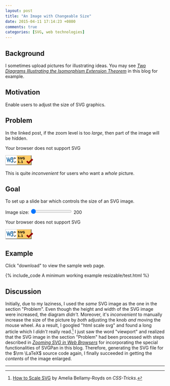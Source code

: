 ```yaml
---
layout: post
title: "An Image with Changeable Size"
date: 2015-04-11 17:14:23 +0800
comments: true
categories: [SVG, web technologies]
---
```


Background
---

I sometimes upload pictures for illustrating ideas.  You may see
[*Two Diagrams Illustrating the Isomorphism Extension Theorem*][pp1]
in this blog for example.

Motivation
---

Enable users to adjust the size of SVG graphics.

Problem
---

In the linked post, if the zoom level is too *large*, then part of the
image will be hidden.

<object type="image/svg+xml" class="boxed"
  data="/downloads/code/svgpan_1.2.2/IET.svg"
  width="200" height="200">
  Your browser does not support SVG
</object>

<a
href="http://validator.w3.org/check?uri=https%3A%2F%2Fvincenttam.github.io%2Fdownloads%2Fcode%2Fsvgpan_1.2.2%2FIET.svg;ss=1"><img
src="/images/valid-svg11.png" alt="Valid SVG 1.1" height="31"
width="88">
</a>

This is quite *inconvenient* for users who want a *whole* picture.

Goal
---

To set up a slide bar which controls the size of an SVG image.

<span>Image size:</span>
<input id="bar" type="range" name="points" min="200" max="800"
value="200" step="10">
<span id="lbl">200</span>

<object type="image/svg+xml" class="boxed" id="obj"
  data="/downloads/code/resizable/IET.svg"
  width="200" height="200">
  Your browser does not support SVG
</object>

<a
href="http://validator.w3.org/check?uri=https%3A%2F%2Fvincenttam.github.io%2Fdownloads%2Fcode%2Fresizable%2FIET.svg;ss=1"><img
src="/images/valid-svg11.png" alt="Valid SVG 1.1" height="31"
width="88">
</a>

<!-- more -->

Example
---

Click "download" to view the sample web page.

{% include_code A minimum working example resizable/test.html %}

Discussion
---

Initially, due to my laziness, I used the *same* SVG image as the one
in the section "Problem".  Even though the height and width of the SVG
image were increased, the diagram *didn't*.  Moreover, it's
*inconvenient* to manually increase the size of the picture by *both*
adjusting the knob *and* moving the mouse wheel.  As a result, I
googled "html scale svg" and found a long article which I *didn't*
really read.[^ref]  I just saw the word "viewport" and realized that
the SVG image in the section "Problem" had been processed with steps
described in [*Zooming SVG in Web Browsers*][pp2] for incorporating
the special functionalities of SVGPan in this blog.  Therefore,
generating the SVG file for the $\rm \LaTeX$ source code again, I
finally succeeded in getting the *contents* of the image enlarged.

---
[^ref]:
    [How to Scale SVG][ref] by Amelia Bellamy-Royds on *CSS-Tricks*.

[pp1]: /blog/2015/03/28/two-diagrams-illustrating-the-isomorphism-extension-theorem/
[pp2]: /blog/2014/08/02/zooming-svg-in-web-browsers/
[ref]: http://css-tricks.com/scale-svg/
